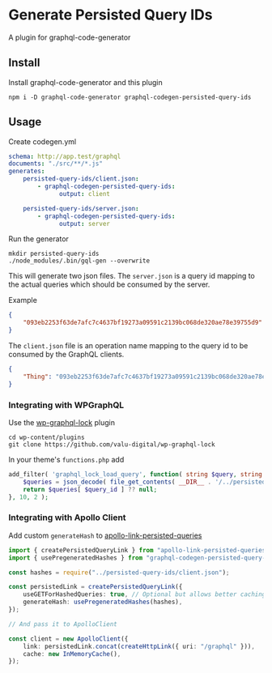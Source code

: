 # Generate Persisted Query IDs

A plugin for graphql-code-generator

## Install

Install graphql-code-generator and this plugin

    npm i -D graphql-code-generator graphql-codegen-persisted-query-ids

## Usage

Create codegen.yml

```yaml
schema: http://app.test/graphql
documents: "./src/**/*.js"
generates:
    persisted-query-ids/client.json:
        - graphql-codegen-persisted-query-ids:
              output: client

    persisted-query-ids/server.json:
        - graphql-codegen-persisted-query-ids:
              output: server
```

Run the generator

    mkdir persisted-query-ids
    ./node_modules/.bin/gql-gen --overwrite

This will generate two json files. The `server.json` is a query id mapping to
the actual queries which should be consumed by the server.

Example

```json
{
    "093eb2253f63de7afc7c4637bf19273a09591c2139bc068de320ae78e39755d9": "query Thing { field }"
}
```

The `client.json` file is an operation name mapping to the query id to be
consumed by the GraphQL clients.

```json
{
    "Thing": "093eb2253f63de7afc7c4637bf19273a09591c2139bc068de320ae78e39755d9"
}
```

### Integrating with WPGraphQL

Use the [wp-graphql-lock][] plugin

    cd wp-content/plugins
    git clone https://github.com/valu-digital/wp-graphql-lock

[wp-graphql-lock]: https://github.com/valu-digital/wp-graphql-lock

In your theme's `functions.php` add

```php
add_filter( 'graphql_lock_load_query', function( string $query, string $query_id ) {
    $queries = json_decode( file_get_contents( __DIR__ . '/../persisted-query-ids/server.json' ), true );
    return $queries[ $query_id ] ?? null;
}, 10, 2 );

```

### Integrating with Apollo Client

Add custom `generateHash` to [apollo-link-persisted-queries](https://github.com/apollographql/apollo-link-persisted-queries)

```ts
import { createPersistedQueryLink } from "apollo-link-persisted-queries";
import { usePregeneratedHashes } from "graphql-codegen-persisted-query-ids/lib/apollo";

const hashes = require("../persisted-query-ids/client.json");

const persistedLink = createPersistedQueryLink({
    useGETForHashedQueries: true, // Optional but allows better caching
    generateHash: usePregeneratedHashes(hashes),
});

// And pass it to ApolloClient

const client = new ApolloClient({
    link: persistedLink.concat(createHttpLink({ uri: "/graphql" })),
    cache: new InMemoryCache(),
});
```
